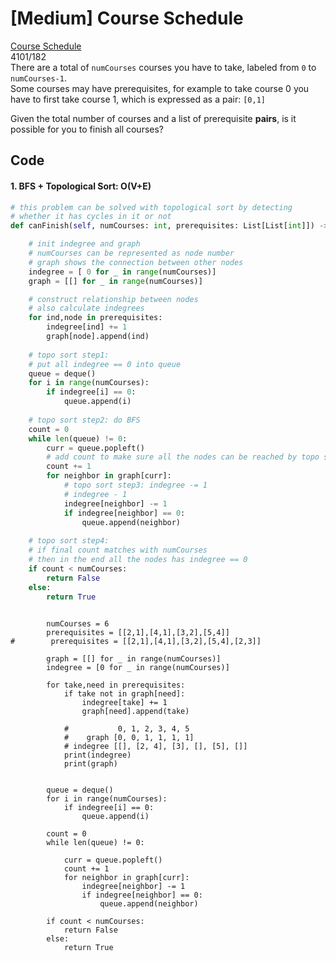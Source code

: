 # \[Medium\] Course Schedule

[Course Schedule](https://leetcode.com/problems/course-schedule/)  
4101/182  
There are a total of `numCourses` courses you have to take, labeled from `0` to `numCourses-1`.  
Some courses may have prerequisites, for example to take course 0 you have to first take course 1, which is expressed as a pair: `[0,1]`

Given the total number of courses and a list of prerequisite **pairs**, is it possible for you to finish all courses?

## Code

#### 1. BFS + Topological Sort: O\(V+E\)

```python
# this problem can be solved with topological sort by detecting 
# whether it has cycles in it or not 
def canFinish(self, numCourses: int, prerequisites: List[List[int]]) -> bool:

    # init indegree and graph
    # numCourses can be represented as node number
    # graph shows the connection between other nodes
    indegree = [ 0 for _ in range(numCourses)]
    graph = [[] for _ in range(numCourses)]

    # construct relationship between nodes
    # also calculate indegrees
    for ind,node in prerequisites:
        indegree[ind] += 1
        graph[node].append(ind)
    
    # topo sort step1:
    # put all indegree == 0 into queue
    queue = deque()
    for i in range(numCourses):
        if indegree[i] == 0:
            queue.append(i)
    
    # topo sort step2: do BFS
    count = 0
    while len(queue) != 0:
        curr = queue.popleft()
        # add count to make sure all the nodes can be reached by topo sort
        count += 1      
        for neighbor in graph[curr]:
            # topo sort step3: indegree -= 1
            # indegree - 1
            indegree[neighbor] -= 1
            if indegree[neighbor] == 0:
                queue.append(neighbor)
    
    # topo sort step4:
    # if final count matches with numCourses
    # then in the end all the nodes has indegree == 0
    if count < numCourses: 
        return False
    else:
        return True 
    
```









```text
        numCourses = 6
        prerequisites = [[2,1],[4,1],[3,2],[5,4]]
#        prerequisites = [[2,1],[4,1],[3,2],[5,4],[2,3]]
        
        graph = [[] for _ in range(numCourses)]
        indegree = [0 for _ in range(numCourses)]
        
        for take,need in prerequisites:
            if take not in graph[need]:
                indegree[take] += 1
                graph[need].append(take)
            
            #           0, 1, 2, 3, 4, 5
            #    graph [0, 0, 1, 1, 1, 1]
            # indegree [[], [2, 4], [3], [], [5], []]    
            print(indegree)
            print(graph)
                
        
        queue = deque()
        for i in range(numCourses):
            if indegree[i] == 0:
                queue.append(i)
                
        count = 0
        while len(queue) != 0:
            
            curr = queue.popleft()
            count += 1
            for neighbor in graph[curr]:
                indegree[neighbor] -= 1
                if indegree[neighbor] == 0:
                    queue.append(neighbor)
        
        if count < numCourses:
            return False
        else:
            return True
            
```



